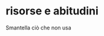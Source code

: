 # risorse e abitudini

Smantella ciò che non usa
<!--stackedit_data:
eyJoaXN0b3J5IjpbMTI2NzE2NzIxM119
-->